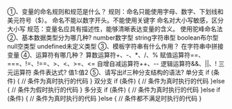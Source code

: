 ①、变量的命名规则和规范是什么？
  规则：命名只能使用字母、数字、下划线和美元符号（$）。
  命名不能以数字开头。不能使用关键字
  命名对大小写敏感，区分大小写
  规范：变量名应具有描述性，能够清晰表达变量的含义。
  使用驼峰命名法
②、基本数据类型分为哪几种?
  number数字型 string字符串型 boolean布尔型 null空类型 undefined未定义类型
③、模板字符串有什么作用？
  在字符串中拼接变量
④、运算符有哪几种？
  算数运算符+、-、*、/、%
  赋值运算符==、===、!=、!==、>、<、>=、<=
  自增自减运算符++、--
  逻辑运算符&&、||、!
  三元运算符 条件表达式? 值1:值2
⑤、请写出if三种分支结构的语法?
  单分支
  if (条件) {
    // 条件为真时执行的代码
  }
  双分支
  if (条件) {
    // 条件为真时执行的代码
  }else {
    // 条件为假时执行的代码
  }
  多分支
  if (条件) {
    // 条件为真时执行的代码
  }else if (条件) {
    // 条件为真时执行的代码
  }else {
    // 条件都不满足时执行的代码
  }